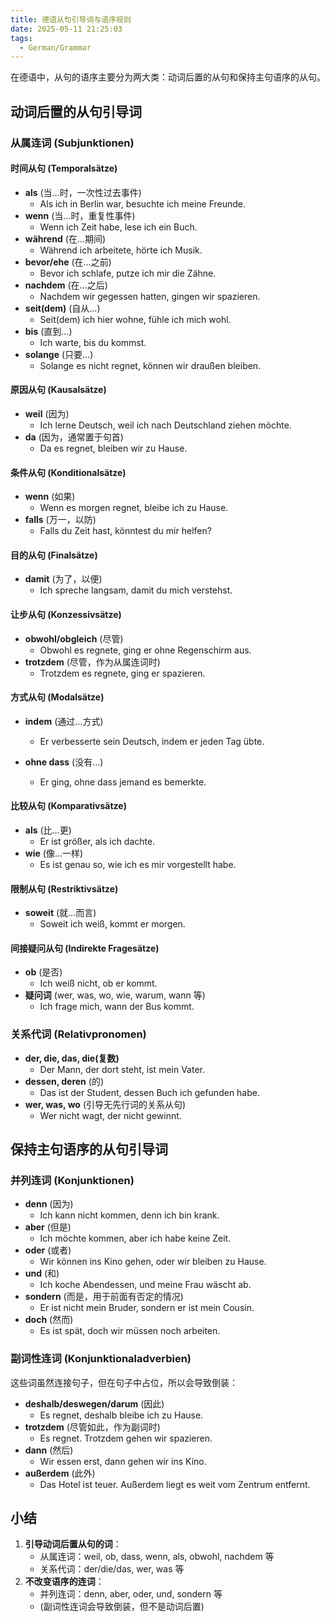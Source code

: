 ```yaml
---
title: 德语从句引导词与语序规则
date: 2025-05-11 21:25:03
tags:
  - German/Grammar
---
```


在德语中，从句的语序主要分为两大类：动词后置的从句和保持主句语序的从句。

## 动词后置的从句引导词

### 从属连词 (Subjunktionen)

#### 时间从句 (Temporalsätze)

- **als** (当…时，一次性过去事件)
	- Als ich in Berlin war, besuchte ich meine Freunde.
- **wenn** (当…时，重复性事件)
	- Wenn ich Zeit habe, lese ich ein Buch.
- **während** (在…期间)
	- Während ich arbeitete, hörte ich Musik.
- **bevor/ehe** (在…之前)
	- Bevor ich schlafe, putze ich mir die Zähne.
- **nachdem** (在…之后)
	- Nachdem wir gegessen hatten, gingen wir spazieren.
- **seit(dem)** (自从…)
	- Seit(dem) ich hier wohne, fühle ich mich wohl.
- **bis** (直到…)
	- Ich warte, bis du kommst.
- **solange** (只要…)
	- Solange es nicht regnet, können wir draußen bleiben.

#### 原因从句 (Kausalsätze)

- **weil** (因为)
	- Ich lerne Deutsch, weil ich nach Deutschland ziehen möchte.
- **da** (因为，通常置于句首)
	- Da es regnet, bleiben wir zu Hause.

#### 条件从句 (Konditionalsätze)

- **wenn** (如果)
	- Wenn es morgen regnet, bleibe ich zu Hause.
- **falls** (万一，以防)
	- Falls du Zeit hast, könntest du mir helfen?

#### 目的从句 (Finalsätze)

- **damit** (为了，以便)
	- Ich spreche langsam, damit du mich verstehst.

#### 让步从句 (Konzessivsätze)

- **obwohl/obgleich** (尽管)
	- Obwohl es regnete, ging er ohne Regenschirm aus.
- **trotzdem** (尽管，作为从属连词时)
	- Trotzdem es regnete, ging er spazieren.

#### 方式从句 (Modalsätze)

- **indem** (通过…方式)
	
	- Er verbesserte sein Deutsch, indem er jeden Tag übte.
- **ohne dass** (没有…)
	- Er ging, ohne dass jemand es bemerkte.

#### 比较从句 (Komparativsätze)

- **als** (比…更)
	- Er ist größer, als ich dachte.
- **wie** (像…一样)
	- Es ist genau so, wie ich es mir vorgestellt habe.

#### 限制从句 (Restriktivsätze)

- **soweit** (就…而言)
	- Soweit ich weiß, kommt er morgen.

#### 间接疑问从句 (Indirekte Fragesätze)

- **ob** (是否)
	- Ich weiß nicht, ob er kommt.
- **疑问词** (wer, was, wo, wie, warum, wann 等)
	- Ich frage mich, wann der Bus kommt.

### 关系代词 (Relativpronomen)

- **der, die, das, die(复数)**
	- Der Mann, der dort steht, ist mein Vater.
- **dessen, deren** (的)
	- Das ist der Student, dessen Buch ich gefunden habe.
- **wer, was, wo** (引导无先行词的关系从句)
	- Wer nicht wagt, der nicht gewinnt.

## 保持主句语序的从句引导词

### 并列连词 (Konjunktionen)

- **denn** (因为)
	- Ich kann nicht kommen, denn ich bin krank.
- **aber** (但是)
	- Ich möchte kommen, aber ich habe keine Zeit.
- **oder** (或者)
	- Wir können ins Kino gehen, oder wir bleiben zu Hause.
- **und** (和)
	- Ich koche Abendessen, und meine Frau wäscht ab.
- **sondern** (而是，用于前面有否定的情况)
	- Er ist nicht mein Bruder, sondern er ist mein Cousin.
- **doch** (然而)
	- Es ist spät, doch wir müssen noch arbeiten.

### 副词性连词 (Konjunktionaladverbien)

这些词虽然连接句子，但在句子中占位，所以会导致倒装：

- **deshalb/deswegen/darum** (因此)
	- Es regnet, deshalb bleibe ich zu Hause.
- **trotzdem** (尽管如此，作为副词时)
	- Es regnet. Trotzdem gehen wir spazieren.
- **dann** (然后)
	- Wir essen erst, dann gehen wir ins Kino.
- **außerdem** (此外)
	- Das Hotel ist teuer. Außerdem liegt es weit vom Zentrum entfernt.

## 小结

1. **引导动词后置从句的词**：
	- 从属连词：weil, ob, dass, wenn, als, obwohl, nachdem 等
	- 关系代词：der/die/das, wer, was 等
2. **不改变语序的连词**：
	- 并列连词：denn, aber, oder, und, sondern 等
	- (副词性连词会导致倒装，但不是动词后置)
